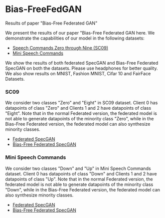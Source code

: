 # Bias-FreeFedGAN
Results of paper "Bias-Free Federated GAN"

We present the results of our paper "Bias-Free Federated GAN here. We demonstrate the capabilities of our model in the following datasets:

- [Speech Commands Zero through Nine (SC09)](http://deepyeti.ucsd.edu/cdonahue/wavegan/data/sc09.tar.gz)
- [Mini Speech Commands](http://storage.googleapis.com/download.tensorflow.org/data/mini_speech_commands.zip)

We show the results of both federated SpecGAN and Bias-Free Federated SpecGAN on both the datasets. Please use headphones for better quality. We also show results on MNIST, Fashion MNIST, Cifar 10 and FairFace Datasets.


### SC09

We consider two classes "Zero" and "Eight" in SC09 dataset. Client 0 has datapoints of class "Zero" and Clients 1 and 2 have datapoints of class "Eight". Note that in the normal Federated version, the federated model is not able to generate datapoints of the minority class "Zero",  while in the Bias-Free Federated version, the federated model can also synthesize minority classes.

- [Federated SpecGAN](https://drive.google.com/drive/folders/1afWJIagPLt097dssh4zSiEJ7z2stFKnK?usp=sharing)
- [Bias-Free Federated SpecGAN](https://drive.google.com/drive/folders/1ZC_Vg0M-WpkWU-Y-Zp1Iyhuh28V9Z1A2?usp=sharing)

### Mini Speech Commands

We consider two classes "Down" and "Up" in Mini Speech Commands dataset. Client 0 has datapoints of class "Down" and Clients 1 and 2 have datapoints of class "Up". Note that in the normal Federated version, the federated model is not able to generate datapoints of the minority class "Down",  while in the Bias-Free Federated version, the federated model can also synthesize minority classes.


- [Federated SpecGAN](https://drive.google.com/drive/folders/1GVUNwmv4sY-VL6BYGZvFwTZ3Y0Wxd9pv?usp=sharing)
- [Bias-Free Federated SpecGAN](https://drive.google.com/drive/folders/1PoDpMVQMVdlt-Olf_W_ZaW1nA970zTGV?usp=sharing)

